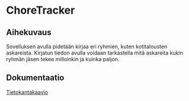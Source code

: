 # ChoreTracker

## Aihekuvaus

Sovelluksen avulla pidetään kirjaa eri ryhmien, kuten kotitalousten askareista. Kirjatun tiedon avulla voidaan tarkastella mitä askareita kukin ryhmän jäsen tekee milloinkin ja kuinka paljon.


## Dokumentaatio

[Tietokantakaavio](https://github.com/HiskiR/ChoreTracker/blob/master/documentation/Tietokantakaavio.png)

